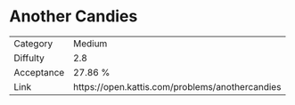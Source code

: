 # Another Candies

<table>
    <tr>
        <td>Category</td>
        <td>Medium</td>
    </tr>
    <tr>
        <td>Diffulty</td>
        <td>2.8</td>
    </tr>
    <tr>
        <td>Acceptance</td>
        <td>27.86 %</td>
    </tr>
    <tr>
        <td>Link</td>
        <td>https://open.kattis.com/problems/anothercandies</td>
    </tr>
</table>